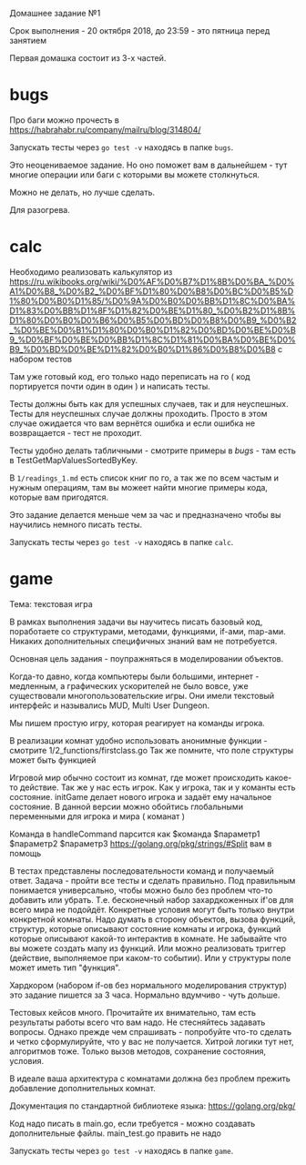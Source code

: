 Домашнее задание №1

Срок выполнения - 20 октября 2018, до 23:59 - это пятница перед занятием

Первая домашка состоит из 3-х частей.

bugs
========================

Про баги можно прочесть в https://habrahabr.ru/company/mailru/blog/314804/

Запускать тесты через `go test -v` находясь в папке `bugs`.

Это неоцениваемое задание. Но оно поможет вам в дальнейшем - тут многие операции или баги с которыми вы можете столкнуться.

Можно не делать, но лучше сделать.

Для разогрева.

calc
========================

Необходимо реализовать калькулятор из https://ru.wikibooks.org/wiki/%D0%AF%D0%B7%D1%8B%D0%BA_%D0%A1%D0%B8_%D0%B2_%D0%BF%D1%80%D0%B8%D0%BC%D0%B5%D1%80%D0%B0%D1%85/%D0%9A%D0%B0%D0%BB%D1%8C%D0%BA%D1%83%D0%BB%D1%8F%D1%82%D0%BE%D1%80_%D0%B2%D1%8B%D1%80%D0%B0%D0%B6%D0%B5%D0%BD%D0%B8%D0%B9_%D0%B2_%D0%BE%D0%B1%D1%80%D0%B0%D1%82%D0%BD%D0%BE%D0%B9_%D0%BF%D0%BE%D0%BB%D1%8C%D1%81%D0%BA%D0%BE%D0%B9_%D0%BD%D0%BE%D1%82%D0%B0%D1%86%D0%B8%D0%B8 с набором тестов

Там уже готовый код, его только надо переписать на го ( код портируется почти один в один ) и написать тесты.

Тесты должны быть как для успешных случаев, так и для неуспешных.
Тесты для неуспешных случае должны проходить. Просто в этом случае ожидается что вам вернётся ошибка и если ошибка не возвращается - тест не проходит.

Тесты удобно делать табличными - смотрите примеры в *bugs* - там есть в TestGetMapValuesSortedByKey.

В `1/readings_1.md` есть список книг по го, а так же по всем частым и нужным операциям, там вы можеет найти многие примеры кода, которые вам пригодятся.

Это задание делается меньше чем за час и предназначено чтобы вы научились немного писать тесты. 

Запускать тесты через `go test -v` находясь в папке `calc`.

game
========================

Тема: текстовая игра

В рамках выполнения задачи вы научитесь писать базовый код, поработаете со структурами, методами, функциями, if-ами, map-ами. Никаких дополнительных специфичных знаний вам не потребуется.

Основная цель задания - поупражняться в моделировании объектов.

Когда-то давно, когда компьютеры были большими, интернет - медленным, а графических ускорителей не было вовсе, уже существовали многопользовательские игры. Они имели текстовый интерфейс и назывались MUD, Multi User Dungeon.

Мы пишем простую игру, которая реагирует на команды игрока.

В реализации комнат удобно использовать анонимные функции - смотрите 1/2_functions/firstclass.go
Так же помните, что поле структуры может быть функцией

Игровой мир обычно состоит из комнат, где может происходить какое-то действие.
Так же у нас есть игрок.
Как у игрока, так и у команты есть состояние.
initGame делает нового игрока и задаёт ему начальное состояние.
В данной версии можно обойтись глобальными переменными для игрока и мира ( команат )

Команда в handleCommand парсится как
$команда $параметр1 $параметр2 $параметр3
https://golang.org/pkg/strings/#Split вам в помощь

В тестах представлены последовательности команд и получаемый ответ.
Задача - пройти все тесты и сделать правильно.
Под правильным понимается универсально, чтобы можно было без проблем что-то добавить или убрать.
Т.е. бесконечный набор захардкоженных if'ов для всего мира не подойдёт.
Конкретные условия могут быть только внутри конкретной комнаты.
Надо думать в сторону объектов, вызова функций, структур, которые описывают состояние комнаты и игрока, функций которые описывают какой-то интерактив в комнате. Не забывайте что вы можете создать мапу из функций. Или можно реализовать триггер (действие, выполняемое при каком-то событии). Или у структуры поле может иметь тип "функция".

Хардкором (набором if-ов без нормального моделирования структур) это задание пишется за 3 часа. Нормально вдумчиво - чуть дольше.

Тестовых кейсов много. Прочитайте их внимательно, там есть результаты работы всего что вам надо.
Не стесняйтесь задавать вопросы.
Однако прежде чем спрашивать - попробуйте что-то сделать и четко сформулируйте, что у вас не получается.
Хитрой логики тут нет, алгоритмов тоже. Только вызов методов, сохранение состояния, условия.

В идеале ваша архитектура с комнатами должна без проблем прежить добавление дополнительных комнат.

Документация по стандартной библиотеке языка: https://golang.org/pkg/ 

Код надо писать в main.go, если требуется - можно создавать дополнительные файлы.
main_test.go править не надо

Запускать тесты через `go test -v` находясь в папке `game`.